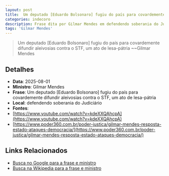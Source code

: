 ```yaml
---
layout: post
title:  Um deputado [Eduardo Bolsonaro] fugiu do país para covardemente difundir aleivosias contra o STF, um ato de lesa-pátria
categories: indecoro
description: Frase dita por Gilmar Mendes em defendendo soberania do Judiciário
tags: 'Gilmar Mendes'
---
```


> Um deputado [Eduardo Bolsonaro] fugiu do país para covardemente difundir aleivosias contra o STF, um ato de lesa-pátria
> ~~Gilmar Mendes

## Detalhes
- **Data**: 2025-08-01
- **Ministro**: Gilmar Mendes
- **Frase**: Um deputado [Eduardo Bolsonaro] fugiu do país para covardemente difundir aleivosias contra o STF, um ato de lesa-pátria
- **Local**: defendendo soberania do Judiciário
- **Fontes**:
- [https://www.youtube.com/watch?v=kdeXXQAhcpA](https://www.youtube.com/watch?v=kdeXXQAhcpA)
- [https://www.poder360.com.br/poder-justica/gilmar-mendes-resposta-estado-ataques-democracia/](https://www.poder360.com.br/poder-justica/gilmar-mendes-resposta-estado-ataques-democracia/)

## Links Relacionados
- [Busca no Google para a frase e ministro](https://www.google.com/search?q=%22Gilmar%20Mendes%22%2BUm%20deputado%20%5BEduardo%20Bolsonaro%5D%20fugiu%20do%20pa%C3%ADs%20para%20covardemente%20difundir%20aleivosias%20contra%20o%20STF%2C%20um%20ato%20de%20lesa-p%C3%A1tria%2Bdefendendo%20soberania%20do%20Judici%C3%A1rio)
- [Busca na Wikipedia para a frase e ministro](https://en.wikipedia.org/w/index.php?search=%22Gilmar%20Mendes%22%2BUm%20deputado%20%5BEduardo%20Bolsonaro%5D%20fugiu%20do%20pa%C3%ADs%20para%20covardemente%20difundir%20aleivosias%20contra%20o%20STF%2C%20um%20ato%20de%20lesa-p%C3%A1tria%2Bdefendendo%20soberania%20do%20Judici%C3%A1rio)
